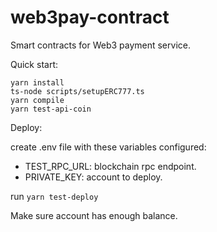 # web3pay-contract
Smart contracts for Web3 payment service.

Quick start:

```shell 
yarn install
ts-node scripts/setupERC777.ts
yarn compile
yarn test-api-coin
```

Deploy:

create .env file with these variables configured:
- TEST_RPC_URL: blockchain rpc endpoint.
- PRIVATE_KEY: account to deploy.

run `yarn test-deploy`

Make sure account has enough balance.